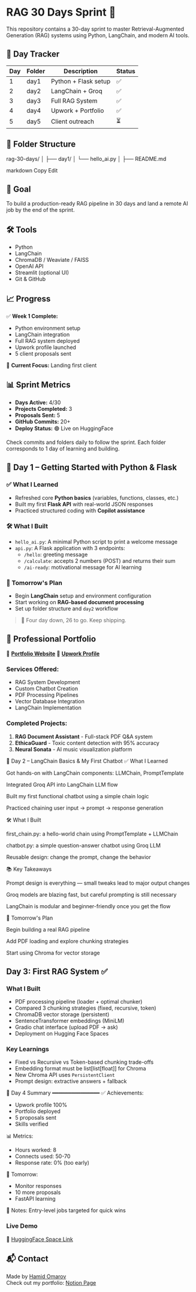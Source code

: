 # RAG 30 Days Sprint 🚀

This repository contains a 30-day sprint to master Retrieval-Augmented Generation (RAG) systems using Python, LangChain, and modern AI tools.

## 📅 Day Tracker

| Day | Folder | Description | Status |
|-----|--------|-------------|--------|
| 1 | day1 | Python + Flask setup | ✅ |
| 2 | day2 | LangChain + Groq | ✅ |
| 3 | day3 | Full RAG System | ✅ |
| 4 | day4 | Upwork + Portfolio | ✅ |
| 5 | day5 | Client outreach | ⏳ |

## 📂 Folder Structure

rag-30-days/
│
├── day1/
│ └── hello_ai.py
│
├── README.md

markdown
Copy
Edit

## 🧠 Goal

To build a production-ready RAG pipeline in 30 days and land a remote AI job by the end of the sprint.

## 🛠️ Tools

- Python
- LangChain
- ChromaDB / Weaviate / FAISS
- OpenAI API
- Streamlit (optional UI)
- Git & GitHub

## 📈 Progress

✅ **Week 1 Complete:**
- Python environment setup
- LangChain integration
- Full RAG system deployed
- Upwork profile launched
- 5 client proposals sent

🎯 **Current Focus:** Landing first client

## 📊 Sprint Metrics

- **Days Active:** 4/30
- **Projects Completed:** 3
- **Proposals Sent:** 5
- **GitHub Commits:** 20+
- **Deploy Status:** 🟢 Live on HuggingFace

Check commits and folders daily to follow the sprint. Each folder corresponds to 1 day of learning and building.

## 📅 Day 1 – Getting Started with Python & Flask

### ✅ What I Learned
- Refreshed core **Python basics** (variables, functions, classes, etc.)
- Built my first **Flask API** with real-world JSON responses
- Practiced structured coding with **Copilot assistance**

### 🛠️ What I Built
- `hello_ai.py`: A minimal Python script to print a welcome message
- `api.py`: A Flask application with 3 endpoints:
  - `/hello`: greeting message
  - `/calculate`: accepts 2 numbers (POST) and returns their sum
  - `/ai-ready`: motivational message for AI learning

### 🔮 Tomorrow's Plan
- Begin **LangChain** setup and environment configuration
- Start working on **RAG-based document processing**
- Set up folder structure and `day2` workflow

> 👣 Four day down, 26 to go. Keep shipping.


## 💼 Professional Portfolio

🔗 **[Portfolio Website](https://hamidomarov.github.io)**
🔗 **[Upwork Profile](https://upwork.com/freelancers/~01xyz)**

### Services Offered:
- RAG System Development
- Custom Chatbot Creation
- PDF Processing Pipelines
- Vector Database Integration
- LangChain Implementation

### Completed Projects:
1. **RAG Document Assistant** - Full-stack PDF Q&A system
2. **EthicaGuard** - Toxic content detection with 95% accuracy
3. **Neural Sonata** - AI music visualization platform



📅 Day 2 – LangChain Basics & My First Chatbot
✅ What I Learned

Got hands-on with LangChain components: LLMChain, PromptTemplate

Integrated Groq API into LangChain LLM flow

Built my first functional chatbot using a simple chain logic

Practiced chaining user input → prompt → response generation

🛠️ What I Built

first_chain.py: a hello-world chain using PromptTemplate + LLMChain

chatbot.py: a simple question-answer chatbot using Groq LLM

Reusable design: change the prompt, change the behavior

📚 Key Takeaways

Prompt design is everything — small tweaks lead to major output changes

Groq models are blazing fast, but careful prompting is still necessary

LangChain is modular and beginner-friendly once you get the flow

🔮 Tomorrow's Plan

Begin building a real RAG pipeline

Add PDF loading and explore chunking strategies

Start using Chroma for vector storage

## Day 3: First RAG System ✅

### What I Built
- PDF processing pipeline (loader + optimal chunker)
- Compared 3 chunking strategies (fixed, recursive, token)
- ChromaDB vector storage (persistent)
- SentenceTransformer embeddings (MiniLM)
- Gradio chat interface (upload PDF → ask)
- Deployment on Hugging Face Spaces

### Key Learnings
- Fixed vs Recursive vs Token-based chunking trade-offs
- Embedding format must be list[list[float]] for Chroma
- New Chroma API uses `PersistentClient`
- Prompt design: extractive answers + fallback

📅 Day 4 Summary
━━━━━━━━━━━━━━━
✅ Achievements:
- Upwork profile 100%
- Portfolio deployed
- 5 proposals sent
- Skills verified

📊 Metrics:
- Hours worked: 8
- Connects used: 50-70
- Response rate: 0% (too early)

🎯 Tomorrow:
- Monitor responses
- 10 more proposals
- FastAPI learning

💭 Notes:
Entry-level jobs targeted for quick wins


### Live Demo
🔗 [HuggingFace Space Link](https://huggingface.co/spaces/HamidOmarov/First_RAG_System)

## 📬 Contact

Made by [Hamid Omarov](https://www.linkedin.com/in/hamidomarov)  
Check out my portfolio: [Notion Page](https://www.notion.so/AI-Content-Factory-Operations-2400a72a724c8050b5c6ddc0e6a0a77d)
